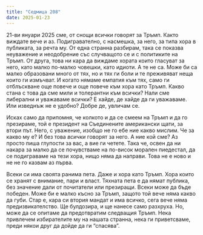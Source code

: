 ```yaml
---
title: "Седмица 208"
date: 2025-01-23
---
```


21-ви януари 2025 сме, от снощи всички говорят за Тръмп. Както виждате вече и аз. Подигравателно, с насмешка, за него, за типа хора в публиката, за речта му. От една странна разбирам, така се показва неуважение и неодобрение със случващото се и с политиките на Тръмп. От друга, това ни кара да виждаме хората които гласуват за него, като малко по-малко човешки, като идиоти. А те не са. Може би са малко образовани много от тях, но и тях ги боли и те преживяват неща които ги измъчват. И когато нямаме емпатия към тях, само ги отблъскване още повече и още повече към хора като Тръмп. Какво стана с това да сме мили и толерантни към всички? Нали сме либерални и уважаваме всички? Е хайде, де хайде да ги уважаваме. Или изведнъж не е удобно? 
Добре де, увличам се.

Исках само да припомня, че колкото и да се смеем на Тръмп и да го презираме, той е президент на Съединените американски щати, за втори път. Него, с уважение, изобщо не го ебе ние какво мислим. Че за какво му е? И без това *всички* говорят за него. А ние кой сме? Аз просто пиша глупости за вас, а вие ги четете. 
Така че, освен да ни накара за малко да се почувстваме на по-висок морален пиедестал, да се подиграваме на тези хора, нищо няма да направи. 
Това не е ново и не не го казвам аз първа. 

Всеки си има своята ранима пета. Даже и хора като Тръмп. Хора които се хранят с внимание, пари и власт. Тяхната пета е да нямат публика, без значение дали от почитатели или презиращи. Всеки може да бъде победен. 
Може би е малко късно за Тръмп, защото той вече няма какво да губи. Стар е, кара си втория мандат и има всичко, сега вече няма предизвикателство. Ще булдозира, и ще нанесе само разхруха. Но, може да се опитаме да предотвратим следващия Тръмп. Нека привлечем избирателите му на нашата странна, нека ги приветсваме, преди някои друг да дойде да ги “спасява”. 


<script src="https://utteranc.es/client.js"
        repo="wiseblondie/brum-thoughts-chain"
        issue-term="pathname"
        theme="github-light"
        crossorigin="anonymous"
        async>
</script>

